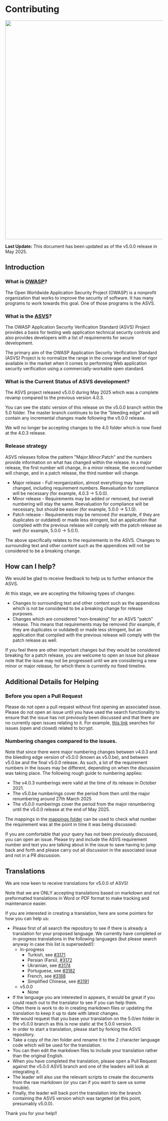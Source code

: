 # Contributing

<img src="https://owasp.org/www-project-application-security-verification-standard/assets/images/OWASP_ASVS_Linkedin_Banner-01.jpg" width="700px">

**Last Update:** This document has been updated as of the v5.0.0 release in May 2025.

## Introduction

### What is [OWASP](https://owasp.org/)?

The Open Worldwide Application Security Project (OWASP) is a nonprofit organization that works to improve the security of software. It has many programs to work towards this goal. One of those programs is the ASVS.

### What is the [ASVS](https://owasp.org/www-project-application-security-verification-standard/)?

The OWASP Application Security Verification Standard (ASVS) Project provides a basis for testing web application technical security controls and also provides developers with a list of requirements for secure development.

The primary aim of the OWASP Application Security Verification Standard (ASVS) Project is to normalize the range in the coverage and level of rigor available in the market when it comes to performing Web application security verification using a commercially-workable open standard.

### What is the Current Status of ASVS development?

The ASVS project released v5.0.0 during May 2025 which was a complete revamp compared to the previous version 4.0.3.

You can see the static version of this release on the v5.0.0 branch within the 5.0 folder. The master branch continues to be the "bleeding edge" and will contain any incremental changes made following the v5.0.0 release.

We will no longer be accepting changes to the 4.0 folder which is now fixed at the 4.0.3 release.

### Release strategy

ASVS releases follow the pattern "Major.Minor.Patch" and the numbers provide information on what has changed within the release. In a major release, the first number will change, in a minor release, the second number will change, and in a patch release, the third number will change.

* Major release - Full reorganization, almost everything may have changed, including requirement numbers. Reevaluation for compliance will be necessary (for example, 4.0.3 -> 5.0.0).
* Minor release - Requirements may be added or removed, but overall numbering will stay the same. Reevaluation for compliance will be necessary, but should be easier (for example, 5.0.0 -> 5.1.0).
* Patch release - Requirements may be removed (for example, if they are duplicates or outdated) or made less stringent, but an application that complied with the previous release will comply with the patch release as well (for example, 5.0.0 -> 5.0.1).

The above specifically relates to the requirements in the ASVS. Changes to surrounding text and other content such as the appendices will not be considered to be a breaking change.

## How can I help?

We would be glad to receive feedback to help us to further enhance the ASVS.

At this stage, we are accepting the following types of changes:

* Changes to surrounding text and other content such as the appendices which is not be considered to be a breaking change for release purposes.
* Changes which are considered "non-breaking" for an ASVS "patch" release. This means that requirements may be removed (for example, if they are duplicates or outdated) or made less stringent, but an application that complied with the previous release will comply with the patch release as well.

If you feel there are other important changes but they would be considered breaking for a patch release, you are welcome to open an issue but please note that the issue may not be progressed until we are considering a new minor or major release, for which there is currently no fixed timeline.

## Additional Details for Helping

### Before you open a Pull Request

Please do not open a pull request without first opening an associated issue. Please do not open an issue until you have used the search functionality to ensure that the issue has not previously been discussed and that there are no currently open issues relating to it. For example, [this link](https://github.com/OWASP/ASVS/issues?q=is%3Aissue+bcrypt) searches for issues (open and closed) related to bcrypt.

### Numbering changes compared to the issues.

Note that since there were major numbering changes between v4.0.3 and the bleeding edge version of v5.0.0 (known as v5.0.be), and between v5.0.be and the final v5.0.0 release. As such, a lot of the requirement numbers in the issues may be different, depending on when the discussion was taking place. The following rough guide to numbering applies:

* The v4.0.3 numberings were valid at the time of its release in October 2021.
* The v5.0.be numberings cover the period from then until the major renumbering around 27th March 2025
* The v5.0.0 numberings cover the period from the major renumbering until the v5.0.0 release at the end of May 2025. 

The mappings in the [mappings folder](https://github.com/OWASP/ASVS/tree/master/5.0/mappings/) can be used to check what number the requirement was at the point in time it was being discussed:

If you are comfortable that your query has not been previously discussed, you can open an issue. Please try and include the ASVS requirement number and text you are talking about in the issue to save having to jump back and forth and please carry out all discussion in the associated issue and not in a PR discussion.

<!-- COMMENTING OUT FOR FUTURE USE

  * Mapping from v4.0.3 to v5.0.0:
    * <https://github.com/OWASP/ASVS/blob/master/5.0/mappings/mapping_v4.0.3_to_v5.0.0.yml> - mapping file
    * <https://asvs.dev/mapping_v4.0.3_to_v5.0.0.html> - formatted output
  * Mapping from v5.0.0 to v4.0.3:
    * <https://github.com/OWASP/ASVS/blob/master/5.0/mappings/mapping_v5.0.0_to_v4.0.3.yml> - mapping file
    * <https://asvs.dev/mapping_v5.0.0_to_v4.0.3.html> - formatted output

Tags in new (v5.0.0) mapping file:

  * `ADDED` - new requirement
  * `MOVED FROM x.y.z` - reference to the requirement number from v4.0.3. Must have a matching `MOVE TO` tag in the old mapping file.
    * `GRAMMAR` - indicates that there are grammar or language corrections in the moved requirement, which don't change the requirement's meaning.
    * `MODIFIED` - indicates that the meaning of the moved requirement was changed (more than just a language or grammar change).
  * `SPLIT FROM x.y.z` - the v4.0.3 requirement was split to multiple requirements in v5.0.0. Must have a matching `SPLIT TO` in the old mapping file.
  * `MERGED FROM x.y.z` - the v4.0.3 requirement has been merged with another requirement for v5.0.0. Must have a matching `MERGED TO` tag in the old mapping file.
  * `COVERS x.y.z` - the v5.0.0 requirement covers the content of this v4.0.3 requirement. Must have a matching `COVERED BY x.y.z` tag in the old mapping file.

Tags in old (v4.0.3) mapping file:

  * `DELETED` - the v4.0.3 requirement is deleted in the new version, with a reason.
    * `DELETED, NOT IN SCOPE` - requirement has been decided to be out of the redefined scope of ASVS.
    * `DELETED, INCORRECT` - requirement was invalid or provided inadvisable advice.
    * `DELETED, NOT PRACTICAL` - the requirement was not practical (enough) to implement in reality.
    * `DELETED, INSUFFICIENT IMPACT` - the requirement provided insufficient benefit to be worthwhile.
    * `DELETED, MERGED TO x.y.z` - the requirement was merged to another requirement for v5.0.0. Must have a matching `MERGED FROM` tag in the new mapping file.
    * `DELETED, COVERED BY x.y.z` - the requirement was a duplicate of or is covered by another requirement in v5.0.0. Must have a matching `COVERS` tag in the new mapping file.
  * `MOVED TO x.y.z` - reference to the requirement number from v5.0.0. Must have a matching `MOVED FROM` tag in the new version
  * `SPLIT TO x.y.z, i.j.k` - the v4.0.3 requirement is divided into multiple requirements in v5.0.0. Must have matching `SPLIT FROM` tags in the new mapping file.

-->

## Translations

We are now keen to receive translations for v5.0.0 of ASVS!

Note that we are ONLY accepting translations based on markdown and not preformatted translations in Word or PDF format to make tracking and maintenance easier. 

If you are interested in creating a translation, here are some pointers for how you can help us:

* Please first of all search the repository to see if there is already a translation for your proposed language. We currently have completed or in-progress translations in the following languages (but please search anyway in case this list is superseded!):
    * In-progress
        * Turkish, see [#3171](https://github.com/OWASP/ASVS/issues/3171)
        * Persian (Farsi), [#3172](https://github.com/OWASP/ASVS/issues/3172)
        * Ukrainian, see [#3174](https://github.com/OWASP/ASVS/issues/3174)
        * Portuguese, see [#3182](https://github.com/OWASP/ASVS/issues/3182)
        * French, see [#3188](https://github.com/OWASP/ASVS/issues/3188)
        * Simplified Chinese, see [#3191](https://github.com/OWASP/ASVS/issues/3191)
    * v5.0.0
        * None
* If the language you are interested in appears, it would be great if you could reach out to the translator to see if you can help them.
* Often there is work to do in creating markdown files or updating the translation to keep it up to date with latest changes.
* We would request that you base your translation on the 5.0/en folder in the v5.0.0 branch as this is now static at the 5.0.0 version.
* In order to start a translation, please start by forking the ASVS repository.
* Take a copy of the /en folder and rename it to the 2 character language code which will be used for the translation.
* You can then edit the markdown files to include your translation rather than the original English.
* When you have completed the translation, please open a Pull Request against the v5.0.0 ASVS branch and one of the leaders will look at integrating it.
* The leader will also use the relevant scripts to create the documents from the raw markdown (or you can if you want to save us some trouble).
* Finally, the leader will back port the translation into the branch containing the ASVS version which was targeted (at this point, presumably v5.0.0).

Thank you for your help!!
